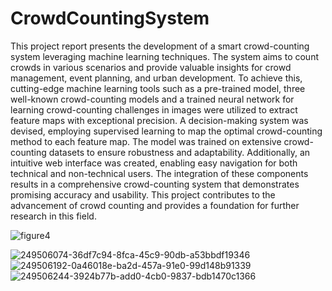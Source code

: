 # CrowdCountingSystem
This project report presents the development of a smart crowd-counting system leveraging machine learning techniques. The system aims to count crowds in various scenarios and provide valuable insights for crowd management, event planning, and urban development. To achieve this, cutting-edge machine learning tools such as a pre-trained model, three well-known crowd-counting models and a trained neural network for learning crowd-counting challenges in images were utilized to extract feature maps with exceptional precision. A decision-making system was devised, employing supervised learning to map the optimal crowd-counting method to each feature map. The model was trained on extensive crowd-counting datasets to ensure robustness and adaptability. Additionally, an intuitive web interface was created, enabling easy navigation for both technical and non-technical users. The integration of these components results in a comprehensive crowd-counting system that demonstrates promising accuracy and usability. This project contributes to the advancement of crowd counting and provides a foundation for further research in this field.

![figure4](https://github.com/niloufareshghi/CrowdCountingSystem/assets/47944007/e7c24c05-5b9c-4c5e-810e-d507633db6ab)


![249506074-36df7c94-8fca-45c9-90db-a53bbdf19346](https://github.com/niloufareshghi/CrowdCountingSystem/assets/47944007/fa02a37b-d151-42fa-b90c-0526711ad4a5)
![249506192-0a46018e-ba2d-457a-91e0-99d148b91339](https://github.com/niloufareshghi/CrowdCountingSystem/assets/47944007/b5533342-7866-4044-87f6-a0692288ad53)
![249506244-3924b77b-add0-4cb0-9837-bdb1470c1366](https://github.com/niloufareshghi/CrowdCountingSystem/assets/47944007/f70e8151-ca29-4db8-a0fc-9401762497b2)


